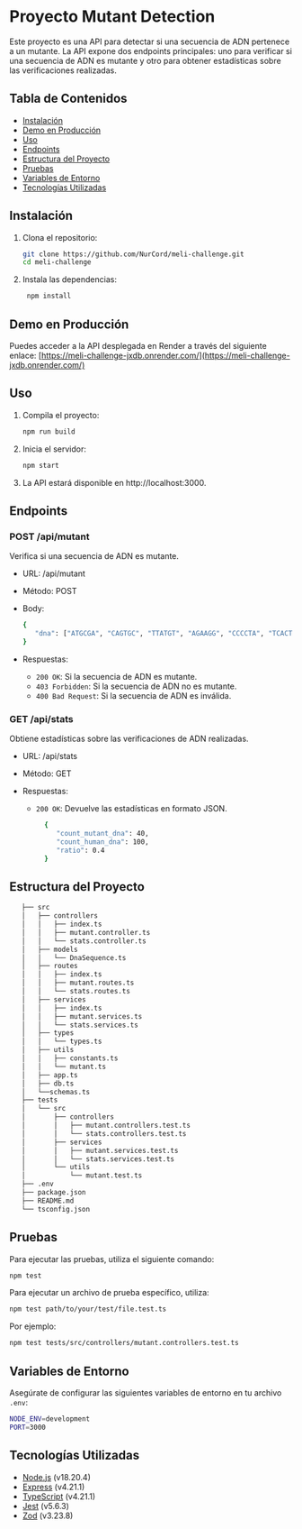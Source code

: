 # Proyecto Mutant Detection

Este proyecto es una API para detectar si una secuencia de ADN pertenece a un mutante. La API expone dos endpoints principales: uno para verificar si una secuencia de ADN es mutante y otro para obtener estadísticas sobre las verificaciones realizadas.

## Tabla de Contenidos

- [Instalación](#instalación)
- [Demo en Producción](#demo-en-producción)
- [Uso](#uso)
- [Endpoints](#endpoints)
- [Estructura del Proyecto](#estructura-del-proyecto)
- [Pruebas](#pruebas)
- [Variables de Entorno](#variables-de-entorno)
- [Tecnologías Utilizadas](#tecnologías-utilizadas)

## Instalación

1. Clona el repositorio:
   ```sh
   git clone https://github.com/NurCord/meli-challenge.git
   cd meli-challenge
   ```
1. Instala las dependencias:
   ```sh
    npm install
   ```

## Demo en Producción

Puedes acceder a la API desplegada en Render a través del siguiente enlace: [https://meli-challenge-jxdb.onrender.com/](https://meli-challenge-jxdb.onrender.com/)


## Uso

1. Compila el proyecto:

   ```sh
   npm run build
   ```

2. Inicia el servidor:

   ```sh
   npm start
   ```

3. La API estará disponible en http://localhost:3000.

## Endpoints

### POST /api/mutant

Verifica si una secuencia de ADN es mutante.

- URL: /api/mutant
- Método: POST
- Body:

  ```sh
  {
     "dna": ["ATGCGA", "CAGTGC", "TTATGT", "AGAAGG", "CCCCTA", "TCACTG"]
  }
  ```

- Respuestas:
  - `200 OK`: Si la secuencia de ADN es mutante.
  - `403 Forbidden`: Si la secuencia de ADN no es mutante.
  - `400 Bad Request`: Si la secuencia de ADN es inválida.

### GET /api/stats

Obtiene estadísticas sobre las verificaciones de ADN realizadas.

- URL: /api/stats
- Método: GET
- Respuestas:

  - `200 OK`: Devuelve las estadísticas en formato JSON.

    ```sh
      {
         "count_mutant_dna": 40,
         "count_human_dna": 100,
         "ratio": 0.4
      }
    ```

## Estructura del Proyecto

```sh
   ├── src
   │   ├── controllers
   │   │   ├── index.ts
   │   │   ├── mutant.controller.ts
   │   │   └── stats.controller.ts
   │   ├── models
   │   │   └── DnaSequence.ts
   │   ├── routes
   │   │   ├── index.ts
   │   │   ├── mutant.routes.ts
   │   │   └── stats.routes.ts
   │   ├── services
   │   │   ├── index.ts
   │   │   ├── mutant.services.ts
   │   │   └── stats.services.ts
   │   ├── types
   │   │   └── types.ts
   │   ├── utils
   │   │   ├── constants.ts
   │   │   └── mutant.ts
   │   ├── app.ts
   │   ├── db.ts
   │   └──schemas.ts
   ├── tests
   │   └── src
   │       ├── controllers
   │       │   ├── mutant.controllers.test.ts
   │       │   └── stats.controllers.test.ts
   │       ├── services
   │       │   ├── mutant.services.test.ts
   │       │   └── stats.services.test.ts
   │       └── utils
   │           └── mutant.test.ts
   ├── .env
   ├── package.json
   ├── README.md
   └── tsconfig.json
```

## Pruebas

Para ejecutar las pruebas, utiliza el siguiente comando:

```sh
npm test
```

Para ejecutar un archivo de prueba específico, utiliza:

```sh
npm test path/to/your/test/file.test.ts
```

Por ejemplo:

```sh
npm test tests/src/controllers/mutant.controllers.test.ts
```

## Variables de Entorno

Asegúrate de configurar las siguientes variables de entorno en tu archivo `.env`:

```sh
NODE_ENV=development
PORT=3000
```

## Tecnologías Utilizadas

- [Node.js](https://nodejs.org/en/) (v18.20.4)
- [Express](https://expressjs.com/) (v4.21.1)
- [TypeScript](https://www.typescriptlang.org/) (v4.21.1)
- [Jest](https://jestjs.io/docs/getting-started) (v5.6.3)
- [Zod](https://zod.dev/) (v3.23.8)
